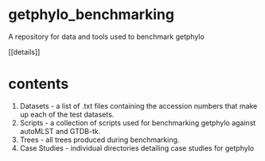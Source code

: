 # getphylo_benchmarking
A repository for data and tools used to benchmark getphylo

[[details]]

# contents
1. Datasets - a list of .txt files containing the accession numbers that make up each of the test datasets.
2. Scripts - a collection of scripts used for benchmarking getphylo against autoMLST and GTDB-tk.
3. Trees - all trees produced during benchmarking.
4. Case Studies - individual directories detailing case studies for getphylo
